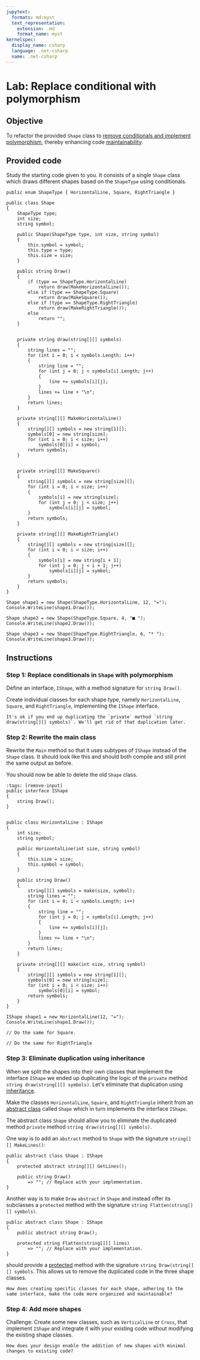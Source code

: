 ```yaml
---
jupytext:
  formats: md:myst
  text_representation:
    extension: .md
    format_name: myst
kernelspec:
  display_name: csharp
  language: .net-csharp
  name: .net-csharp
---
```


# Lab: Replace conditional with polymorphism

## Objective

To refactor the provided `Shape` class to [remove conditionals and implement polymorphism](replace-conditional-with-polymorphism), thereby enhancing code [maintainability](maintainability).

## Provided code

Study the starting code given to you. It consists of a single `Shape` class which draws different shapes based on the `ShapeType` using conditionals.

```{code-cell}
public enum ShapeType { HorizontalLine, Square, RightTriangle }
```

```{code-cell}
public class Shape
{
    ShapeType type;
    int size;
    string symbol;

    public Shape(ShapeType type, int size, string symbol)
    {
        this.symbol = symbol;
        this.type = type;
        this.size = size;
    }

    public string Draw()
    {
        if (type == ShapeType.HorizontalLine)
            return draw(MakeHorizontalLine());
        else if (type == ShapeType.Square)
            return draw(MakeSquare());
        else if (type == ShapeType.RightTriangle)
            return draw(MakeRightTriangle());
        else
            return "";
    }


    private string draw(string[][] symbols)
    {
        string lines = "";
        for (int i = 0; i < symbols.Length; i++)
        {
            string line = "";
            for (int j = 0; j < symbols[i].Length; j++)
            {
                line += symbols[i][j];
            }
            lines += line + "\n";
        }
        return lines;
    }

    private string[][] MakeHorizontalLine()
    {
        string[][] symbols = new string[1][];
        symbols[0] = new string[size];
        for (int i = 0; i < size; i++)
            symbols[0][i] = symbol;
        return symbols;
    }


    private string[][] MakeSquare()
    {
        string[][] symbols = new string[size][];
        for (int i = 0; i < size; i++)
        {
            symbols[i] = new string[size];
            for (int j = 0; j < size; j++)
                symbols[i][j] = symbol;
        }
        return symbols;
    }

    private string[][] MakeRightTriangle()
    {
        string[][] symbols = new string[size][];
        for (int i = 0; i < size; i++)
        {
            symbols[i] = new string[i + 1];
            for (int j = 0; j < i + 1; j++)
                symbols[i][j] = symbol;
        }
        return symbols;
    }
}
```

```{code-cell}
Shape shape1 = new Shape(ShapeType.HorizontalLine, 12, "=");
Console.WriteLine(shape1.Draw());

Shape shape2 = new Shape(ShapeType.Square, 4, "■ ");
Console.WriteLine(shape2.Draw());

Shape shape3 = new Shape(ShapeType.RightTriangle, 6, "* ");
Console.WriteLine(shape3.Draw());
```

## Instructions

### Step 1: Replace conditionals in `Shape` with polymorphism

Define an interface, `IShape`, with a method signature for `string Draw()`.

Create individual classes for each shape type, namely `HorizontalLine`, `Square`, and `RightTriangle`, implementing the `IShape` interface.

```{note}
It's ok if you end up duplicating the `private` method `string draw(string[][] symbols)`. We'll get rid of that duplication later.
```

### Step 2: Rewrite the main class

Rewrite the `Main` method so that it uses subtypes of `IShape` instead of the `Shape` class.
It should look like this and should both compile and still print the same output as before.

You should now be able to delete the old `Shape` class.

```{code-cell}
:tags: [remove-input]
public interface IShape
{
    string Draw();
}


public class HorizontalLine : IShape
{
    int size;
    string symbol;

    public HorizontalLine(int size, string symbol)
    {
        this.size = size;
        this.symbol = symbol;
    }

    public string Draw()
    {
        string[][] symbols = make(size, symbol);
        string lines = "";
        for (int i = 0; i < symbols.Length; i++)
        {
            string line = "";
            for (int j = 0; j < symbols[i].Length; j++)
            {
                line += symbols[i][j];
            }
            lines += line + "\n";
        }
        return lines;
    }

    private string[][] make(int size, string symbol)
    {
        string[][] symbols = new string[1][];
        symbols[0] = new string[size];
        for (int i = 0; i < size; i++)
            symbols[0][i] = symbol;
        return symbols;
    }
}
```

```{code-cell}
IShape shape1 = new HorizontalLine(12, "=");
Console.WriteLine(shape1.Draw());

// Do the same for Square.

// Do the same for RightTriangle
```

### Step 3: Eliminate duplication using inheritance

When we split the shapes into their own classes that implement the interface `IShape` we ended up duplicating the logic of the `private` method `string draw(string[][] symbols)`.
Let's eliminate that duplication using [inheritance](inheritance).

Make the classes `HorizontalLine`, `Square`, and `RightTriangle` inherit from an [abstract class](abstract-classes) called `Shape` which in turn implements the interface `IShape`.

The abstract class `Shape` should allow you to eliminate the duplicated method  `private` method `string draw(string[][] symbols)`.

One way is to add an `abstract` method to `Shape` with the signature `string[][] MakeLines()`:

```{code-cell}
public abstract class Shape : IShape
{
    protected abstract string[][] GetLines();

    public string Draw()
        => ""; // Replace with your implementation.
}
```

Another way is to make `Draw` `abstract` in `Shape` and instead offer its subclasses a `protected` method with the signature `string Flatten(string[][] symbols)`.

```{code-cell}
public abstract class Shape : IShape
{
    public abstract string Draw();

    protected string Flatten(string[][] lines)
        => ""; // Replace with your implementation.
}
```

should provide a [protected](protected) method with the signature `string Draw(string[][] symbols`. This allows us to remove the duplicated code in the three shape classes.

```{admonition} 🤔 Reflection
How does creating specific classes for each shape, adhering to the same interface, make the code more organized and maintainable?
```

### Step 4: Add more shapes

Challenge: Create some new classes, such as `VerticalLine` or `Cross`, that implement `IShape` and integrate it with your existing code without modifying the existing shape classes.

```{admonition} 🤔 Reflection
How does your design enable the addition of new shapes with minimal changes to existing code?
```

